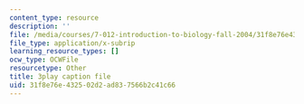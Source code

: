 ```yaml
---
content_type: resource
description: ''
file: /media/courses/7-012-introduction-to-biology-fall-2004/31f8e76e432502d2ad837566b2c41c66_blBcCjIY7Sg.srt
file_type: application/x-subrip
learning_resource_types: []
ocw_type: OCWFile
resourcetype: Other
title: 3play caption file
uid: 31f8e76e-4325-02d2-ad83-7566b2c41c66
---
```

